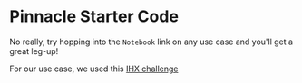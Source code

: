 # Pinnacle Starter Code

No really, try hopping into the `Notebook` link on any use case and you'll get a great leg-up!

For our use case, we used this [IHX challenge](
https://pinnacle.SERVICE_SITE/usecase/id/f29e33307cb04960a6697d713b0053a8 
)
